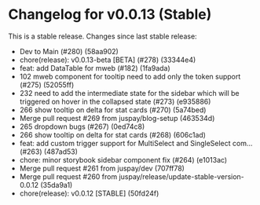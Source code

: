# Changelog for v0.0.13 (Stable)

This is a stable release. Changes since last stable release:

- Dev to Main (#280) (58aa902)
- chore(release): v0.0.13-beta [BETA] (#278) (33344e4)
- feat: add DataTable for mweb (#182) (1fa9ada)
- 102 mweb component for tooltip need to add only the token support (#275) (52055ff)
- 232 need to add the intermediate state for the sidebar which will be triggered on hover in the collapsed state (#273) (e935886)
- 266 show tooltip on delta for stat cards (#270) (5a74bed)
- Merge pull request #269 from juspay/blog-setup (463534d)
- 265 dropdown bugs (#267) (0ed74c8)
- 266 show tooltip on delta for stat cards (#268) (606c1ad)
- feat: add custom trigger support for MultiSelect and SingleSelect com… (#263) (487ad53)
- chore: minor storybook sidebar component fix (#264) (e1013ac)
- Merge pull request #261 from juspay/dev (707ff78)
- Merge pull request #260 from juspay/release/update-stable-version-0.0.12 (35da9a1)
- chore(release): v0.0.12 [STABLE] (50fd24f)

